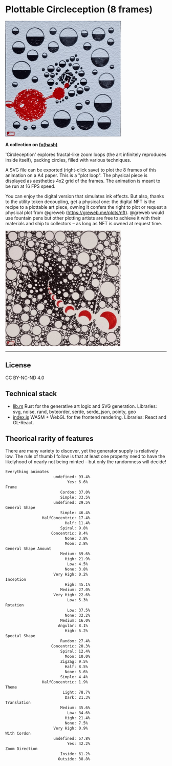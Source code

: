 # Plottable Circleception (8 frames)

<img src="../../public/images/plots/544.gif" width="360" />

**A collection on [fx(hash)](https://www.fxhash.xyz/generative/14692)**

'Circleception' explores fractal-like zoom loops (the art infinitely reproduces inside itself), packing circles, filled with various techniques.

A SVG file can be exported (right-click save) to plot the 8 frames of this animation on a A4 paper. This is a "plot loop". The physical piece is displayed as aesthetics 4x2 grid of the frames. The animation is meant to be run at 16 FPS speed.

You can enjoy the digital version that simulates ink effects. But also, thanks to the utility token decoupling, get a physical one: the digital NFT is the recipe to a plottable art piece, owning it confers the right to plot or request a physical plot from @greweb (https://greweb.me/plots/nft). @greweb would use fountain pens but other plotting artists are free to achieve it with their materials and ship to collectors – as long as NFT is owned at request time.

<img src="../../public/images/plots/543.gif" width="360" />

---

## License

CC BY-NC-ND 4.0

## Technical stack

- [lib.rs](./rust/src/lib.rs) Rust for the generative art logic and SVG generation. Libraries: svg, noise, rand, byteorder, serde, serde_json, pointy, geo
- [index.js](./index.js) WASM + WebGL for the frontend rendering. Libraries: React and GL-React.

## Theorical rarity of features

There are many variety to discover, yet the generator supply is relatively low. The rule of thumb I follow is that at least one property need to have the likelyhood of nearly not being minted – but only the randomness will decide!

```
Everything animates
                     undefined: 93.4%
                           Yes: 6.6%
Frame
                        Cordon: 37.0%
                        Simple: 33.5%
                     undefined: 29.5%
General Shape
                        Simple: 46.4%
                HalfConcentric: 17.4%
                          Half: 11.4%
                        Spiral: 9.8%
                    Concentric: 8.4%
                          None: 3.8%
                          Moon: 2.8%
General Shape Amount
                        Medium: 69.6%
                          High: 21.9%
                           Low: 4.5%
                          None: 3.8%
                     Very High: 0.2%
Inception
                          High: 45.1%
                        Medium: 27.0%
                     Very High: 22.6%
                           Low: 5.3%
Rotation
                           Low: 37.5%
                          None: 32.2%
                        Medium: 16.0%
                       Angular: 8.1%
                          High: 6.2%
Special Shape
                        Random: 27.4%
                    Concentric: 20.3%
                        Spiral: 12.4%
                          Moon: 10.0%
                        ZigZag: 9.5%
                          Half: 8.5%
                          None: 5.6%
                        Simple: 4.4%
                HalfConcentric: 1.9%
Theme
                         Light: 78.7%
                          Dark: 21.3%
Translation
                        Medium: 35.6%
                           Low: 34.6%
                          High: 21.4%
                          None: 7.5%
                     Very High: 0.9%
With Cordon
                     undefined: 57.8%
                           Yes: 42.2%
Zoom Direction
                        Inside: 61.2%
                       Outside: 38.8%
```
